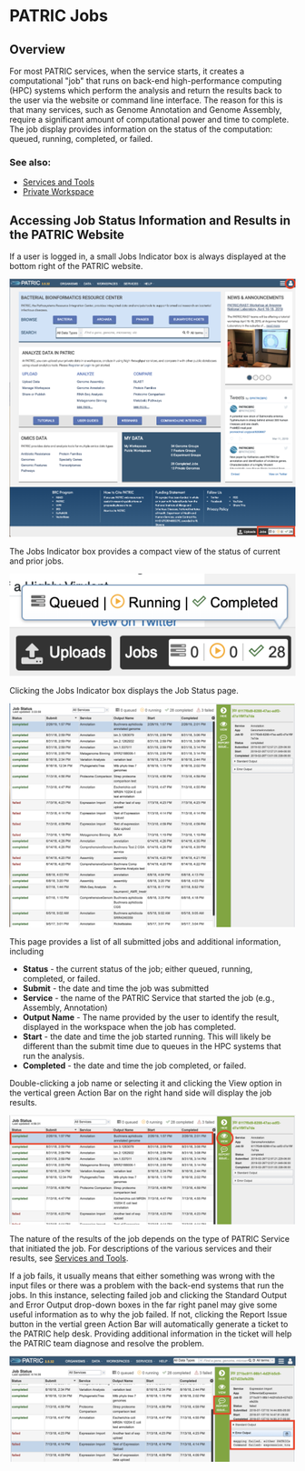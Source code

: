 # PATRIC Jobs

## Overview
For most PATRIC services, when the service starts, it creates a computational "job" that runs on back-end high-performance computing (HPC) systems which perform the analysis and return the results back to the user via the website or command line interface. The reason for this is that many services, such as Genome Annotation and Genome Assembly, require a significant amount of computational power and time to complete. The job display provides information on the status of the computation: queued, running, completed, or failed. 

### See also:
  * [Services and Tools](../services/services_tab.html.html)
  * [Private Workspace](../workspaces/workspace.html)

## Accessing Job Status Information and Results in the PATRIC Website
If a user is logged in, a small Jobs Indicator box is always displayed at the bottom right of the PATRIC website.  

![PATRIC Jobs on Homepage](../images/jobs_on_homepage.png)

The Jobs Indicator box provides a compact view of the status of current and prior jobs.

![Jobs Indicator Box](../images/jobs_indicator_box.png)

Clicking the Jobs Indicator box displays the Job Status page.  

![Job Status Page](../images/job_status_page_v2.png)

This page provides a list of all submitted jobs and additional information, including

* **Status** - the current status of the job; either queued, running, completed, or failed.
* **Submit** - the date and time the job was submitted
* **Service** - the name of the PATRIC Service that started the job (e.g., Assembly, Annotation)
* **Output Name** - The name provided by the user to identify the result, displayed in the workspace when the job has completed.
* **Start** - the date and time the job started running.  This will likely be different than the submit time due to queues in the HPC systems that run the analysis.
* **Completed** - the date and time the job completed, or failed.

Double-clicking a job name or selecting it and clicking the View option in the vertical green Action Bar on the right hand side will display the job results.  

![View Job Results](../images/job_status_page_view.png)

The nature of the results of the job depends on the type of PATRIC Service that initiated the job.  For descriptions of the various services and their results, see [Services and Tools](../services/services_tab.html.html).  

If a job fails, it usually means that either something was wrong with the input files or there was a problem with the back-end systems that run the jobs.  In this instance, selecting failed job and clicking the Standard Output and Error Output drop-down boxes in the far right panel may give some useful information as to why the job failed.  If not, clicking the Report Issue button in the vertial green Action Bar will automatically generate a ticket to the PATRIC help desk.  Providing additional information in the ticket will help the PATRIC team diagnose and resolve the problem.

![Failed Job](../images/failed_job.png)
